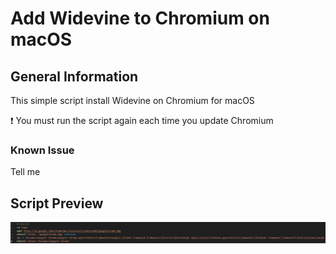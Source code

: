 # Add Widevine to Chromium on macOS
## General Information
This simple script install Widevine on Chromium for macOS 

:exclamation: You must run the script again each time you update Chromium

### Known Issue

Tell me

## Script Preview

![](./assets/images/script.png)
